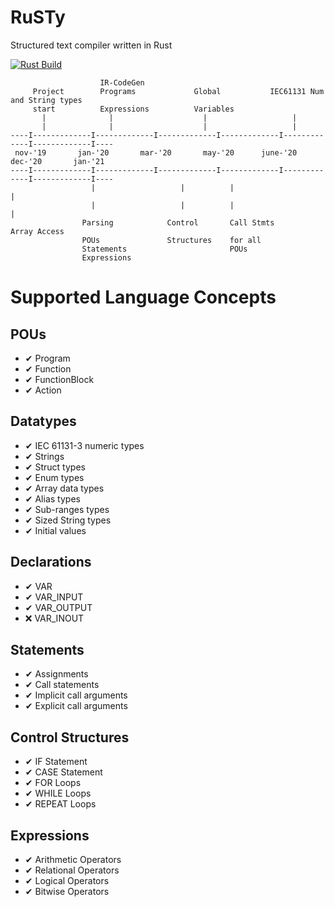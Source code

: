 # RuSTy

Structured text compiler written in Rust

[![Rust Build](https://github.com/ghaith/ruSTy/workflows/Rust%20on%20Docker/badge.svg)](https://github.com/ghaith/ruSTy/actions)


```
                    IR-CodeGen
     Project        Programs             Global           IEC61131 Num and String types
     start          Expressions          Variables 
       |              |                    |                   |
       |              |                    |                   |
----I-------------I-------------I-------------I-------------I-------------I-------------I----
 nov-'19       jan-'20       mar-'20       may-'20      june-'20       dec-'20       jan-'21  
----I-------------I-------------I-------------I-------------I-------------I-------------I----
                  |                   |          |                        |
                  |                   |          |                        |
                Parsing            Control       Call Stmts           Array Access
                POUs               Structures    for all
                Statements                       POUs
                Expressions
```




# Supported Language Concepts
## POUs
- ✔ Program
- ✔ Function
- ✔ FunctionBlock
- ✔ Action

## Datatypes
- ✔ IEC 61131-3 numeric types
- ✔ Strings
- ✔ Struct types
- ✔ Enum types
- ✔ Array data types
- ✔ Alias types
- ✔ Sub-ranges types
- ✔ Sized String types
- ✔ Initial values

## Declarations
- ✔ VAR
- ✔ VAR_INPUT
- ✔ VAR_OUTPUT
- ❌ VAR_INOUT

## Statements
- ✔ Assignments
- ✔ Call statements
- ✔ Implicit call arguments
- ✔ Explicit call arguments

## Control Structures
- ✔ IF Statement
- ✔ CASE Statement
- ✔ FOR Loops
- ✔ WHILE Loops
- ✔ REPEAT Loops

## Expressions
- ✔ Arithmetic Operators
- ✔ Relational Operators
- ✔ Logical Operators
- ✔ Bitwise Operators
